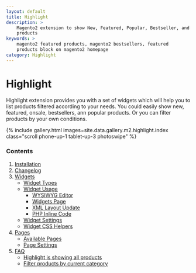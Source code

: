 ```yaml
---
layout: default
title: Highlight
description: >
    Magento2 extension to show New, Featured, Popular, Bestseller, and OnSale
    products
keywords: >
    magento2 featured products, magento2 bestsellers, featured
    products block on magento2 homepage
category: Highlight
---
```


# Highlight

Highlight extension provides you with a set of widgets which will help you to list
products filtered according to your needs. You could easily show new,
featured, onsale, bestsellers, ann popular products. Or you can filter products
by your own conditions.

{% include gallery.html images=site.data.gallery.m2.highlight.index class="scroll phone-up-1 tablet-up-3 photoswipe" %}

### Contents

1. [Installation](installation/)
2. [Changelog](changelog/)
3. [Widgets](widgets/)
    - [Widget Types](widgets/#highlight-widgets)
    - [Widget Usage](widgets/usage/)
        - [WYSIWYG Editor](widgets/usage/#wysiwyg-editor)
        - [Widgets Page](widgets/usage/#widgets-page)
        - [XML Layout Update](widgets/usage/#xml-layout-update)
        - [PHP Inline Code](widgets/usage/#php-inline-code)
    - [Widget Settings](widgets/settings/)
    - [Widget CSS Helpers](widgets/css-helpers/)
4. [Pages](pages/)
    - [Available Pages](pages/#available-pages)
    - [Page Settings](pages/#settings)
5. [FAQ](faq/)
    - [Highlight is showing all products](/m2/extensions/highlight/faq/#highlight-is-showing-all-products)
    - [Filter products by current category](/m2/extensions/highlight/faq/#filter-products-by-current-category)
